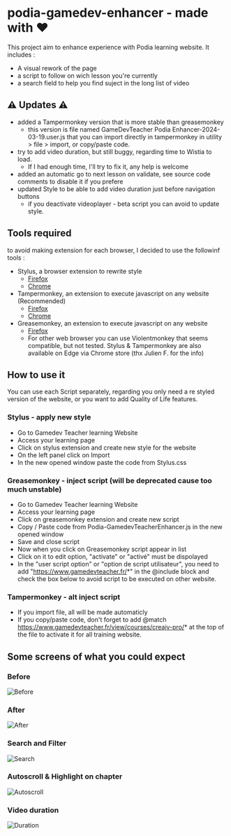 # podia-gamedev-enhancer - made with ❤️
This project aim to enhance experience with Podia learning website.
It includes :
- A visual rework of the page
- a script to follow on wich lesson you're currently
- a search field to help you find suject in the long list of video
## ⚠️ Updates ⚠️
- added a Tampermonkey version that is more stable than greasemonkey
   - this version is file named GameDevTeacher Podia Enhancer-2024-03-19.user.js that you can import directly in tampermonkey in utility > file > import, or copy/paste code.
- try to add video duration, but still buggy, regarding time to Wistia to load.
   - If I had enough time, I'll try to fix it, any help is welcome
- added an automatic go to next lesson on validate, see source code comments to disable it if you prefere
- updated Style to be able to add video duration just before navigation buttons
   - if you deactivate videoplayer - beta script you can avoid to update style.
## Tools required
to avoid making extension for each browser, I decided to use the followinf tools :
- Stylus, a browser extension to rewrite style
   - [Firefox](https://addons.mozilla.org/fr/firefox/addon/styl-us/)
   - [Chrome](https://chromewebstore.google.com/detail/stylus/clngdbkpkpeebahjckkjfobafhncgmne)
- Tampermonkey, an extension to execute javascript on any website (Recommended)
   - [Firefox](https://addons.mozilla.org/fr/firefox/addon/tampermonkey/)
   - [Chrome](https://chromewebstore.google.com/detail/tampermonkey/dhdgffkkebhmkfjojejmpbldmpobfkfo)
- Greasemonkey, an extension to execute javascript on any website
   - [Firefox](https://addons.mozilla.org/fr/firefox/addon/greasemonkey/)
   - For other web browser you can use Violentmonkey that seems compatible, but not tested.
   Stylus & Tampermonkey are also available on Edge via Chrome store (thx Julien F. for the info)
## How to use it
You can use each Script separately, regarding you only need a re styled version of the website, or you want to add Quality of Life features. 
### Stylus - apply new style
- Go to Gamedev Teacher learning Website
- Access your learning page
- Click on stylus extension and create new style for the website
- On the left panel click on Import
- In the new opened window paste the code from Stylus.css
### Greasemonkey - inject script (will be deprecated cause too much unstable)
- Go to Gamedev Teacher learning Website
- Access your learning page
- Click on greasemonkey extension and create new script
- Copy / Paste code from Podia-GamedevTeacherEnhancer.js in the new opened window
- Save and close script
- Now when you click on Greasemonkey script appear in list
- Click on it to edit option, "activate" or "activé" must be dispolayed
- In the "user script option" or "option de script utilisateur", you need to add "https://www.gamedevteacher.fr/*" in the @include block and check the box below to avoid script to be executed on other website.
### Tampermonkey - alt inject script
 - If you import file, all will be made automaticly
 - If you copy/paste code, don't forget to add @match https://www.gamedevteacher.fr/view/courses/creajv-pro/* at the top of the file to activate it for all training website.
## Some screens of what you could expect
### Before
![Before](Screenshots/Before-enhancer.jpg)
### After
![After](Screenshots/after-enhancer.jpg)
### Search and Filter
![Search](Screenshots/Filter-search-in-chapter.jpg)
### Autoscroll & Highlight on chapter
![Autoscroll](Screenshots/Automatic-scroll.gif)
### Video duration
![Duration](Screenshots/video-duration.jpg)